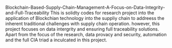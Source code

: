 Blockchain-Based-Supply-Chain-Management-A-Focus-on-Data-Integrity-and-Full-Traceability
This is solidty codes for research project into the application of Blockchian technology into the suppliy chain to addreess the inherent traditional challenges with supply chain operation. however, this project focuses on data intergrity and ensuring full traceability solutions.
Apart from the focus of the research, data provacy and security, automation and the full CIA triad a inculcated in this project.
